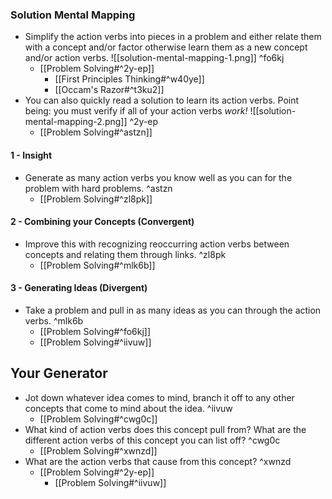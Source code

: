 ### Solution Mental Mapping
- Simplify the action verbs into pieces in a problem and either relate them with a concept and/or factor otherwise learn them as a new concept and/or action verbs.
	![[solution-mental-mapping-1.png]] ^fo6kj
	- [[Problem Solving#^2y-ep]]
		- [[First Principles Thinking#^w40ye]]
		- [[Occam's Razor#^t3ku2]]
- You can also quickly read a solution to learn its action verbs. Point being: you must verify if all of your action verbs *work!*
	![[solution-mental-mapping-2.png]] ^2y-ep
	- [[Problem Solving#^astzn]]
#### 1 - Insight
- Generate as many action verbs you know well as you can for the problem with hard problems. ^astzn
	- [[Problem Solving#^zl8pk]]
#### 2 - Combining your Concepts (Convergent)
- Improve this with recognizing reoccurring action verbs between concepts and relating them through links. ^zl8pk
	- [[Problem Solving#^mlk6b]]
#### 3 - Generating Ideas (Divergent)
- Take a problem and pull in as many ideas as you can through the action verbs. ^mlk6b
	- [[Problem Solving#^fo6kj]]
	- [[Problem Solving#^iivuw]]

## Your Generator
- Jot down whatever idea comes to mind, branch it off to any other concepts that come to mind about the idea. ^iivuw
	- [[Problem Solving#^cwg0c]]
- What kind of action verbs does this concept pull from?
	  What are the different action verbs of this concept you can list off? ^cwg0c
  - [[Problem Solving#^xwnzd]]
- What are the action verbs that cause from this concept? ^xwnzd
	- [[Problem Solving#^2y-ep]]
		- [[Problem Solving#^iivuw]]